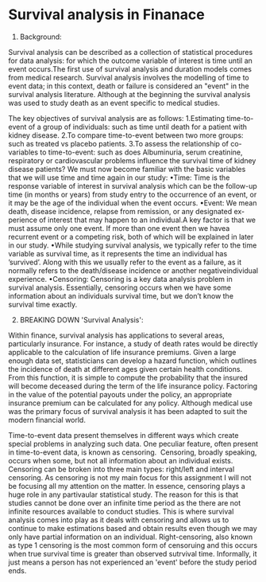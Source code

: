 Survival analysis in Finanace
===================================
1) Background:

Survival analysis can be described as a collection of statistical procedures for data analysis:  for which the outcome variable of interest is time until an event occurs.The first use of survival analysis and duration models comes from medical research.
Survival analysis involves the modelling of time to event data; in this context, death or failure
is considered an "event" in the survival analysis literature. Although at the beginning the
survival analysis was used to study death as an event specific to medical studies.

The key objectives of survival analysis are as follows:
1.Estimating time-to-event of a group of individuals:
such as time until death for a patient with kidney disease.
2.To compare time-to-event between two more groups:
such as treated vs placebo patients.
3.To assess the relationship of co-variables to time-to-event:
such as does Albuminuria, serum creatinine, respiratory or cardiovascular problems influence the survival time of kidney disease patients? We must now become familiar with the basic variables that we will use time and time again in our study:
•Time:
Time is the response variable of interest in survival analysis which can be the follow-up time (in months or years) from study entry to the occurrence of an event, or it may be the age of the individual when the event occurs.
•Event:
We mean death, disease incidence, relapse from remission, or any designated ex-perience of interest that may happen to an individual.A key factor is that we must assume only one event.  If more than one event then we havea recurrent event or a competing risk, both of which will be explained in later in our study.
•While studying survival analysis, we typically refer to the time variable as survival time, as it represents the time an individual has ’survived’.  Along with this we usually refer to the event as a failure, as it normally refers to the death/disease incidence or another negativeindividual experience.
•Censoring:
Censoring  is  a  key  data  analysis  problem  in  survival  analysis.   Essentially, censoring occurs when we have some information about an individuals survival time, but we don’t know the survival time exactly.

2) BREAKING DOWN 'Survival Analysis':

Within finance, survival analysis has applications to several areas, particularly insurance. For instance, a study of death rates would be directly applicable to the calculation of life insurance premiums. Given a large enough data set, statisticians can develop a hazard function, which outlines the incidence of death at different ages given certain health conditions. From this function, it is simple to compute the probability that the insured will become deceased during the term of the life insurance policy. Factoring in the value of the potential payouts under the policy, an appropriate insurance premium can be calculated for any policy.
Although medical use was the primary focus of survival analysis it has been adapted to suit the modern financial world.

Time-to-event data present themselves in different ways which create special problems in analyzing
such data. One peculiar feature, often present in time-to-event data, is known as censoring. 
Censoring, broadly speaking, occurs when some, but not all information about an individual exists.
Censoring can be broken into three main types: right/left and interval censoring. As censoring is not my main focus for this assignment 
I will not be focusing all my attention on the matter. In essence, censoring plays a huge role in any partivaular statistical study. The reason for this is that studies cannot be done over an infinite time period as the there are not infinite resources available to conduct studies. This is where survival analysis comes into play as it deals with censoring and allows us to continue to make estimations based and obtain results even though we may only have partial information on an individual. Right-censoring, also known as type 1 censoring is the most common form of censoruing and this occurs when true survival time is greater than observed sutrvival time. Informally, it just means a person has not experienced an 'event' before the study period ends.
